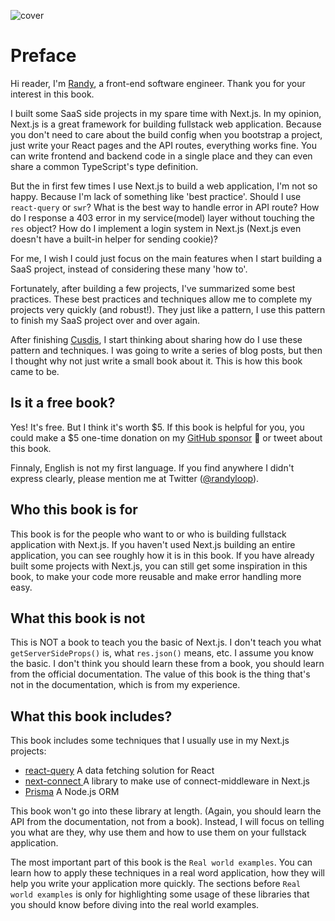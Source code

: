 ![cover](/assets/cover.png)

# Preface

Hi reader, I'm [Randy](https://github.com/djyde), a front-end software engineer. Thank you for your interest in this book.

I built some SaaS side projects in my spare time with Next.js. In my opinion, Next.js is a great framework for building fullstack web application. Because you don't need to care about the build config when you bootstrap a project, just write your React pages and the API routes, everything works fine. You can write frontend and backend code in a single place and they can even share a common TypeScript's type definition.

But the in first few times I use Next.js to build a web application, I'm not so happy. Because I'm lack of something like 'best practice'. Should I use `react-query` or `swr`? What is the best way to handle error in API route? How do I response a 403 error in my service(model) layer without touching the `res` object? How do I implement a login system in Next.js (Next.js even doesn't have a built-in helper for sending cookie)?

For me, I wish I could just focus on the main features when I start building a SaaS project, instead of considering these many 'how to'.

Fortunately, after building a few projects, I've summarized some best practices. These best practices and techniques allow me to complete my projects very quickly (and robust!). They just like a pattern, I use this pattern to finish my SaaS project over and over again.

After finishing [Cusdis](https://cusdis.com), I start thinking about sharing how do I use these pattern and techniques. I was going to write a series of blog posts, but then I thought why not just write a small book about it. This is how this book came to be.

## Is it a free book?

Yes! It's free. But I think it's worth $5. If this book is helpful for you, you could make a $5 one-time donation on my [GitHub sponsor](https://github.com/sponsors/djyde) 💖 or tweet about this book.

Finnaly, English is not my first language. If you find anywhere I didn't express clearly, please mention me at Twitter ([@randyloop](https://twitter.com/randyloop)). 

## Who this book is for

This book is for the people who want to or who is building fullstack application with Next.js. If you haven't used Next.js building an entire application, you can see roughly how it is in this book. If you have already built some projects with Next.js, you can  still get some inspiration in this book, to make your code more reusable and make error handling more easy.

## What this book is not

This is NOT a book to teach you the basic of Next.js. I don't teach you what `getServerSideProps()` is, what `res.json()` means, etc. I assume you know the basic. I don't think you should learn these from a book, you should learn from the official documentation. The value of this book is the thing that's not in the documentation, which is from my experience.

## What this book includes?

This book includes some techniques that I usually use in my Next.js projects:

- [react-query](https://react-query.tanstack.com/) A data fetching solution for React
- [next-connect ](https://github.com/hoangvvo/next-connect) A library to make use of connect-middleware in Next.js
- [Prisma](https://prisma.io) A Node.js ORM

This book won't go into these library at length. (Again, you should learn the API from the documentation, not from a book). Instead, I will focus on telling you what are they, why use them and how to use them on your fullstack application.

The most important part of this book is the `Real world examples`. You can learn how to apply these techniques in a real word application, how they will help you write your application more quickly. The sections before `Real world examples` is only for highlighting some usage of these libraries that you should know before diving into the real world examples.
